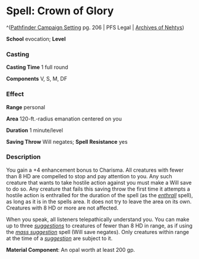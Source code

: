 # Spell: Crown of Glory

^([Pathfinder Campaign Setting][ss-crown-of-glory] pg. 206 | PFS Legal | [Archives of Nehtys][sn-crown-of-glory])

**School** evocation; **Level** 

### Casting

**Casting Time** 1 full round  

**Components** V, S, M, DF

### Effect

**Range** personal  

**Area** 120-ft.-radius emanation centered on you  

**Duration** 1 minute/level  

**Saving Throw** Will negates; **Spell Resistance** yes

### Description

You gain a +4 enhancement bonus to Charisma. All creatures with fewer than 8 HD are compelled to stop and pay attention to you. Any such creature that wants to take hostile action against you must make a Will save to do so. Any creature that fails this saving throw the first time it attempts a hostile action is enthralled for the duration of the spell (as the _[enthrall]_ spell), as long as it is in the spells area. It does not try to leave the area on its own. Creatures with 8 HD or more are not affected.  

When you speak, all listeners telepathically understand you. You can make up to three _[suggestions]_ to creatures of fewer than 8 HD in range, as if using the _[mass suggestion]_ spell (Will save negates). Only creatures within range at the time of a _[suggestion]_ are subject to it.  

**Material Component**: An opal worth at least 200 gp.

[ss-crown-of-glory]: http://paizo.com/store/downloads/p
[sn-crown-of-glory]: http://www.archivesofnethys.com/SpellDisplay.aspx?ItemName=Crown%20of%20Glory
[enthrall]: http://www.archivesofnethys.com/SpellDisplay.aspx?ItemName=enthrall
[mass suggestion]: http://www.archivesofnethys.com/SpellDisplay.aspx?ItemName=mass%20suggestion
[suggestions]: http://www.archivesofnethys.com/SpellDisplay.aspx?ItemName=suggestions
[suggestion]: http://www.archivesofnethys.com/SpellDisplay.aspx?ItemName=suggestion